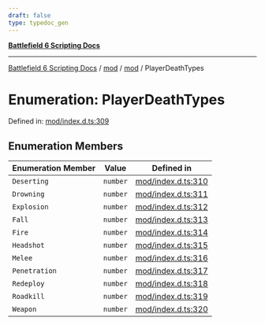 ```yaml
---
draft: false
type: typedoc_gen
---
```


[**Battlefield 6 Scripting Docs**](../../../_index.md)

***

[Battlefield 6 Scripting Docs](../../../_index.md) / [mod](../../_index.md) / [mod](../_index.md) / PlayerDeathTypes

# Enumeration: PlayerDeathTypes

Defined in: [mod/index.d.ts:309](https://github.com/battlefield-portal-community/portal-docs/blob/6d87e21c5922a3efb03c634dbe98e5fe6e797672/generators/santiago/mod/index.d.ts#L309)

## Enumeration Members

| Enumeration Member | Value | Defined in |
| ------ | ------ | ------ |
| <a id="deserting"></a> `Deserting` | `number` | [mod/index.d.ts:310](https://github.com/battlefield-portal-community/portal-docs/blob/6d87e21c5922a3efb03c634dbe98e5fe6e797672/generators/santiago/mod/index.d.ts#L310) |
| <a id="drowning"></a> `Drowning` | `number` | [mod/index.d.ts:311](https://github.com/battlefield-portal-community/portal-docs/blob/6d87e21c5922a3efb03c634dbe98e5fe6e797672/generators/santiago/mod/index.d.ts#L311) |
| <a id="explosion"></a> `Explosion` | `number` | [mod/index.d.ts:312](https://github.com/battlefield-portal-community/portal-docs/blob/6d87e21c5922a3efb03c634dbe98e5fe6e797672/generators/santiago/mod/index.d.ts#L312) |
| <a id="fall"></a> `Fall` | `number` | [mod/index.d.ts:313](https://github.com/battlefield-portal-community/portal-docs/blob/6d87e21c5922a3efb03c634dbe98e5fe6e797672/generators/santiago/mod/index.d.ts#L313) |
| <a id="fire"></a> `Fire` | `number` | [mod/index.d.ts:314](https://github.com/battlefield-portal-community/portal-docs/blob/6d87e21c5922a3efb03c634dbe98e5fe6e797672/generators/santiago/mod/index.d.ts#L314) |
| <a id="headshot"></a> `Headshot` | `number` | [mod/index.d.ts:315](https://github.com/battlefield-portal-community/portal-docs/blob/6d87e21c5922a3efb03c634dbe98e5fe6e797672/generators/santiago/mod/index.d.ts#L315) |
| <a id="melee"></a> `Melee` | `number` | [mod/index.d.ts:316](https://github.com/battlefield-portal-community/portal-docs/blob/6d87e21c5922a3efb03c634dbe98e5fe6e797672/generators/santiago/mod/index.d.ts#L316) |
| <a id="penetration"></a> `Penetration` | `number` | [mod/index.d.ts:317](https://github.com/battlefield-portal-community/portal-docs/blob/6d87e21c5922a3efb03c634dbe98e5fe6e797672/generators/santiago/mod/index.d.ts#L317) |
| <a id="redeploy"></a> `Redeploy` | `number` | [mod/index.d.ts:318](https://github.com/battlefield-portal-community/portal-docs/blob/6d87e21c5922a3efb03c634dbe98e5fe6e797672/generators/santiago/mod/index.d.ts#L318) |
| <a id="roadkill"></a> `Roadkill` | `number` | [mod/index.d.ts:319](https://github.com/battlefield-portal-community/portal-docs/blob/6d87e21c5922a3efb03c634dbe98e5fe6e797672/generators/santiago/mod/index.d.ts#L319) |
| <a id="weapon"></a> `Weapon` | `number` | [mod/index.d.ts:320](https://github.com/battlefield-portal-community/portal-docs/blob/6d87e21c5922a3efb03c634dbe98e5fe6e797672/generators/santiago/mod/index.d.ts#L320) |
